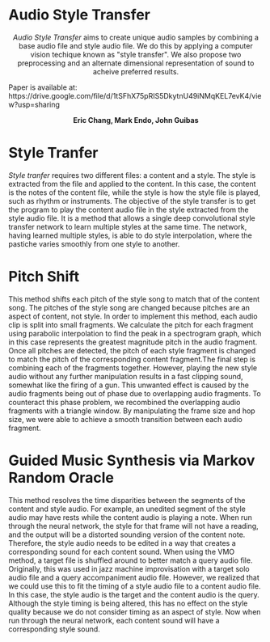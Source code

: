 # Audio Style Transfer

<p align="center"> <i>Audio Style Transfer</i> aims to create unique audio samples by combining a base audio file and style audio file. We do this by applying a computer vision techique known as "style transfer". We also propose two preprocessing and an alternate dimensional representation of sound to acheive preferred results.</p> Paper is available at: https://drive.google.com/file/d/1tSFhX75pRIS5DkytnU49iNMqKEL7evK4/view?usp=sharing


<p align="center"> <b>Eric Chang, Mark Endo, John Guibas</b> </p>


# Style Tranfer

*Style tranfer* requires two different files: a content and a style. The style is extracted from the file and applied to the content. In this case, the content is the notes of the content file, while the style is how the style file is played, such as rhythm or instruments. The objective of the style transfer is to get the program to play the content audio file in the style extracted from the style audio file. It is a method that allows a single deep convolutional style transfer network to learn multiple styles at the same time. The network, having learned multiple styles, is able to do style interpolation, where the pastiche varies smoothly from one style to another. 

# Pitch Shift
This method shifts each pitch of the style song to match that of the content song. The pitches of the style song are changed because pitches are an aspect of content, not style. In order to implement this method, each audio clip is split into small fragments. We calculate the pitch for each fragment using parabolic interpolation to find the peak in a spectrogram graph, which in this case represents the greatest magnitude pitch in the audio fragment. Once all pitches are detected, the pitch of each style fragment is changed to match the pitch of the corresponding content fragment.The final step is combining each of the fragments together. However, playing the new style audio without any further manipulation results in a fast clipping sound, somewhat like the firing of a gun. This unwanted effect is caused by the audio fragments being out of phase due to overlapping audio fragments. To counteract this phase problem, we recombined the overlapping audio fragments with a triangle window. By manipulating the frame size and hop size, we were able to achieve a smooth transition between each audio fragment.


# Guided Music Synthesis via Markov Random Oracle

This method resolves the time disparities between the segments of the content and style audio. For example, an unedited segment of the style audio may have rests while the content audio is playing a note. When run through the neural network, the style for that frame will not have a reading, and the output will be a distorted sounding version of the content note. Therefore, the style audio needs to be edited in a way that creates a corresponding sound for each content sound. When using the VMO method, a target file is shuffled around to better match a query audio file. Originally, this was used in jazz machine improvisation with a target solo audio file and a query accompaniment audio file. However, we realized that we could use this to fit the timing of a style audio file to a content audio file. In this case, the style audio is the target and the content audio is the query. Although the style timing is being altered, this has no effect on the style quality because we do not consider timing as an aspect of style. Now when run through the neural network, each content sound will have a corresponding style sound. 

